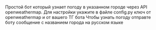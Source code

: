 Простой бот который узнает погоду в указанном городе через API openweathermap.
Для настройки укажите в файле config.py ключ от openweathermap и от вашего ТГ бота
Чтобы узнать погоду отправте боту сообщение с названием города на русском языке